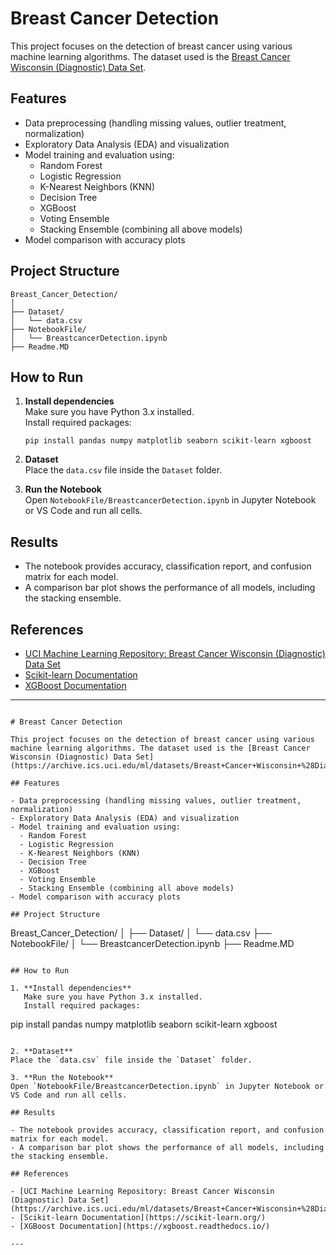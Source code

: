 # Breast Cancer Detection

This project focuses on the detection of breast cancer using various machine learning algorithms. The dataset used is the [Breast Cancer Wisconsin (Diagnostic) Data Set](https://archive.ics.uci.edu/ml/datasets/Breast+Cancer+Wisconsin+%28Diagnostic%29).

## Features

- Data preprocessing (handling missing values, outlier treatment, normalization)
- Exploratory Data Analysis (EDA) and visualization
- Model training and evaluation using:
  - Random Forest
  - Logistic Regression
  - K-Nearest Neighbors (KNN)
  - Decision Tree
  - XGBoost
  - Voting Ensemble
  - Stacking Ensemble (combining all above models)
- Model comparison with accuracy plots

## Project Structure

```
Breast_Cancer_Detection/
│
├── Dataset/
│   └── data.csv
├── NotebookFile/
│   └── BreastcancerDetection.ipynb
├── Readme.MD
```

## How to Run

1. **Install dependencies**  
   Make sure you have Python 3.x installed.  
   Install required packages:
   ```
   pip install pandas numpy matplotlib seaborn scikit-learn xgboost
   ```

2. **Dataset**  
   Place the `data.csv` file inside the `Dataset` folder.

3. **Run the Notebook**  
   Open `NotebookFile/BreastcancerDetection.ipynb` in Jupyter Notebook or VS Code and run all cells.

## Results

- The notebook provides accuracy, classification report, and confusion matrix for each model.
- A comparison bar plot shows the performance of all models, including the stacking ensemble.

## References

- [UCI Machine Learning Repository: Breast Cancer Wisconsin (Diagnostic) Data Set](https://archive.ics.uci.edu/ml/datasets/Breast+Cancer+Wisconsin+%28Diagnostic%29)
- [Scikit-learn Documentation](https://scikit-learn.org/)
- [XGBoost Documentation](https://xgboost.readthedocs.io/)

---
```<!-- filepath: f:\Research\Breast_Cancer_Detection\Readme.MD -->

# Breast Cancer Detection

This project focuses on the detection of breast cancer using various machine learning algorithms. The dataset used is the [Breast Cancer Wisconsin (Diagnostic) Data Set](https://archive.ics.uci.edu/ml/datasets/Breast+Cancer+Wisconsin+%28Diagnostic%29).

## Features

- Data preprocessing (handling missing values, outlier treatment, normalization)
- Exploratory Data Analysis (EDA) and visualization
- Model training and evaluation using:
  - Random Forest
  - Logistic Regression
  - K-Nearest Neighbors (KNN)
  - Decision Tree
  - XGBoost
  - Voting Ensemble
  - Stacking Ensemble (combining all above models)
- Model comparison with accuracy plots

## Project Structure

```
Breast_Cancer_Detection/
│
├── Dataset/
│   └── data.csv
├── NotebookFile/
│   └── BreastcancerDetection.ipynb
├── Readme.MD
```

## How to Run

1. **Install dependencies**  
   Make sure you have Python 3.x installed.  
   Install required packages:
   ```
   pip install pandas numpy matplotlib seaborn scikit-learn xgboost
   ```

2. **Dataset**  
   Place the `data.csv` file inside the `Dataset` folder.

3. **Run the Notebook**  
   Open `NotebookFile/BreastcancerDetection.ipynb` in Jupyter Notebook or VS Code and run all cells.

## Results

- The notebook provides accuracy, classification report, and confusion matrix for each model.
- A comparison bar plot shows the performance of all models, including the stacking ensemble.

## References

- [UCI Machine Learning Repository: Breast Cancer Wisconsin (Diagnostic) Data Set](https://archive.ics.uci.edu/ml/datasets/Breast+Cancer+Wisconsin+%28Diagnostic%29)
- [Scikit-learn Documentation](https://scikit-learn.org/)
- [XGBoost Documentation](https://xgboost.readthedocs.io/)

---